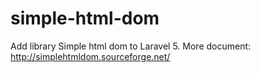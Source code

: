 # simple-html-dom
Add library Simple html dom to Laravel 5. 
More document: http://simplehtmldom.sourceforge.net/
